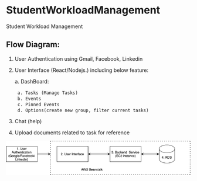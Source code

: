 # StudentWorkloadManagement
Student Workload Management
## Flow Diagram:
1. User Authentication using Gmail, Facebook, Linkedin
2. User Interface (React/Nodejs.) including below feature:
    
    a. DashBoard:
    
        a. Tasks (Manage Tasks)
        b. Events
        c. Pinned Events
        d. Options(create new group, filter current tasks)
3. Chat (help)
4. Upload documents related to task for reference

![alt text](Student_workload_management.png)

